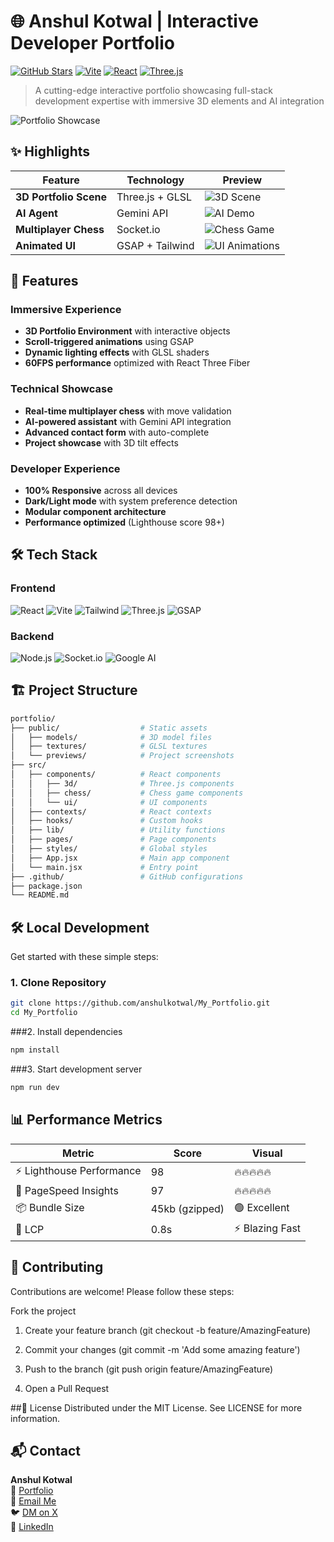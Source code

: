 # 🌐 Anshul Kotwal | Interactive Developer Portfolio

[![GitHub Stars](https://img.shields.io/github/stars/anshulkotwal/portfolio?style=for-the-badge)](https://github.com/anshulkotwal/portfolio/stargazers)
[![Vite](https://img.shields.io/badge/Vite-646CFF?style=for-the-badge&logo=vite&logoColor=white)](https://vitejs.dev/)
[![React](https://img.shields.io/badge/React-61DAFB?style=for-the-badge&logo=react&logoColor=black)](https://react.dev/)
[![Three.js](https://img.shields.io/badge/Three.js-000000?style=for-the-badge&logo=three.js&logoColor=white)](https://threejs.org/)

> A cutting-edge interactive portfolio showcasing full-stack development expertise with immersive 3D elements and AI integration

![Portfolio Showcase](https://github.com/anshulkotwal/assets/blob/main/portfolio-showcase.gif?raw=true)

## ✨ Highlights

<div align="center">
  
| Feature | Technology | Preview |
|---------|------------|---------|
| **3D Portfolio Scene** | Three.js + GLSL | ![3D Scene](https://github.com/anshulkotwal/assets/blob/main/3d-preview.gif?raw=true) |
| **AI Agent** | Gemini API | ![AI Demo](https://github.com/anshulkotwal/assets/blob/main/ai-demo.gif?raw=true) |
| **Multiplayer Chess** | Socket.io | ![Chess Game](https://github.com/anshulkotwal/assets/blob/main/chess-demo.gif?raw=true) |
| **Animated UI** | GSAP + Tailwind | ![UI Animations](https://github.com/anshulkotwal/assets/blob/main/ui-animations.gif?raw=true) |

</div>

## 🚀 Features

### Immersive Experience
- **3D Portfolio Environment** with interactive objects
- **Scroll-triggered animations** using GSAP
- **Dynamic lighting effects** with GLSL shaders
- **60FPS performance** optimized with React Three Fiber

### Technical Showcase
- **Real-time multiplayer chess** with move validation
- **AI-powered assistant** with Gemini API integration
- **Advanced contact form** with auto-complete
- **Project showcase** with 3D tilt effects

### Developer Experience
- **100% Responsive** across all devices
- **Dark/Light mode** with system preference detection
- **Modular component architecture**
- **Performance optimized** (Lighthouse score 98+)

## 🛠 Tech Stack

### Frontend
<p>
  <img src="https://img.shields.io/badge/React-20232A?style=for-the-badge&logo=react&logoColor=61DAFB" alt="React">
  <img src="https://img.shields.io/badge/Vite-B73BFE?style=for-the-badge&logo=vite&logoColor=FFD62E" alt="Vite">
  <img src="https://img.shields.io/badge/Tailwind_CSS-38B2AC?style=for-the-badge&logo=tailwind-css&logoColor=white" alt="Tailwind">
  <img src="https://img.shields.io/badge/Three.js-000000?style=for-the-badge&logo=three.js&logoColor=white" alt="Three.js">
  <img src="https://img.shields.io/badge/GSAP-88CE02?style=for-the-badge&logo=greensock&logoColor=white" alt="GSAP">
</p>

### Backend
<p>
  <img src="https://img.shields.io/badge/Node.js-339933?style=for-the-badge&logo=nodedotjs&logoColor=white" alt="Node.js">
  <img src="https://img.shields.io/badge/Socket.io-010101?style=for-the-badge&logo=socket.io&logoColor=white" alt="Socket.io">
  <img src="https://img.shields.io/badge/Google_AI-4285F4?style=for-the-badge&logo=google&logoColor=white" alt="Google AI">
</p>

## 🏗 Project Structure

```bash
portfolio/
├── public/                  # Static assets
│   ├── models/              # 3D model files
│   ├── textures/            # GLSL textures
│   └── previews/            # Project screenshots
├── src/
│   ├── components/          # React components
│   │   ├── 3d/              # Three.js components
│   │   ├── chess/           # Chess game components
│   │   └── ui/              # UI components
│   ├── contexts/            # React contexts
│   ├── hooks/               # Custom hooks
│   ├── lib/                 # Utility functions
│   ├── pages/               # Page components
│   ├── styles/              # Global styles
│   ├── App.jsx              # Main app component
│   └── main.jsx             # Entry point
├── .github/                 # GitHub configurations
├── package.json
└── README.md
```

## 🛠 Local Development

Get started with these simple steps:

### 1. Clone Repository
```bash
git clone https://github.com/anshulkotwal/My_Portfolio.git
cd My_Portfolio
```
###2. Install dependencies
```bash
npm install
```

###3. Start development server
```bash
npm run dev
```

## 📊 Performance Metrics

| Metric                  | Score          | Visual               |
|-------------------------|----------------|----------------------|
| ⚡ Lighthouse Performance | 98            | 🔥🔥🔥🔥🔥 |
| 🚀 PageSpeed Insights    | 97            | 🔥🔥🔥🔥🔥 |
| 📦 Bundle Size          | 45kb (gzipped)| 🟢 Excellent         |
| 🎨 LCP                 | 0.8s          | ⚡ Blazing Fast      |


## 🤝 Contributing 

Contributions are welcome! Please follow these steps:

Fork the project

1. Create your feature branch (git checkout -b feature/AmazingFeature)

2. Commit your changes (git commit -m 'Add some amazing feature')

3. Push to the branch (git push origin feature/AmazingFeature)

4. Open a Pull Request

##📜 License
Distributed under the MIT License. See LICENSE for more information.

## 📬 Contact

**Anshul Kotwal**  
🔗 [Portfolio](https://github.com/anshulkotwal/My_Portfolio)  
📧 [Email Me](mailto:anshulkotwal12@gmail.com)  
🐦 [DM on X](https://x.com/Anshulkotwal12)  
💼 [LinkedIn](https://www.linkedin.com/in/anshulkotwal/)
